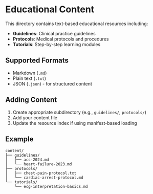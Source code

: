 # Educational Content

This directory contains text-based educational resources including:

- **Guidelines**: Clinical practice guidelines
- **Protocols**: Medical protocols and procedures
- **Tutorials**: Step-by-step learning modules

## Supported Formats

- Markdown (`.md`)
- Plain text (`.txt`)
- JSON (`.json`) - for structured content

## Adding Content

1. Create appropriate subdirectory (e.g., `guidelines/`, `protocols/`)
2. Add your content file
3. Update the resource index if using manifest-based loading

## Example

```
content/
├── guidelines/
│   ├── acs-2024.md
│   └── heart-failure-2023.md
├── protocols/
│   ├── chest-pain-protocol.txt
│   └── cardiac-arrest-protocol.md
└── tutorials/
    └── ecg-interpretation-basics.md
```
